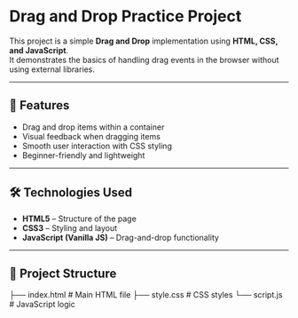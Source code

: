 # Drag and Drop Practice Project

This project is a simple **Drag and Drop** implementation using **HTML, CSS, and JavaScript**.  
It demonstrates the basics of handling drag events in the browser without using external libraries.

---

## 🚀 Features
- Drag and drop items within a container  
- Visual feedback when dragging items  
- Smooth user interaction with CSS styling  
- Beginner-friendly and lightweight  

---

## 🛠️ Technologies Used
- **HTML5** – Structure of the page  
- **CSS3** – Styling and layout  
- **JavaScript (Vanilla JS)** – Drag-and-drop functionality  

---

## 📂 Project Structure
├── index.html # Main HTML file
├── style.css # CSS styles
└── script.js # JavaScript logic
